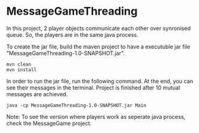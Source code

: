 # MessageGameThreading
In this project, 2 player objects communicate each other over synronised queue. So, the players are in the same java process.

To create the jar file, build the maven project to have a executuble jar file "MessageGameThreading-1.0-SNAPSHOT.jar".
```
mvn clean
mvn install
```
In order to run the jar file, run the following command. At the end, you can see their
messages in the terminal. Project is finished after 10 mutual messages are achieved.
```
java -cp MessageGameThreading-1.0-SNAPSHOT.jar Main 
```

Note: To see the version where players work as seperate java process, check the MessageGame project.
